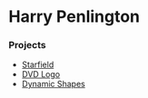 # Harry Penlington

### Projects
- [Starfield](https://aitc-h.github.io/starfield)
- [DVD Logo](https://aitc-h.github.io/dvd-logo)
- [Dynamic Shapes](https://aitc-h.github.io/dynamic-shapes)
